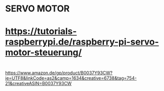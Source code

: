 
 # SERVO MOTOR
# https://tutorials-raspberrypi.de/raspberry-pi-servo-motor-steuerung/
# 
https://www.amazon.de/gp/product/B0037Y93CW?ie=UTF8&linkCode=as2&camp=1634&creative=6738&tag=754-21&creativeASIN=B0037Y93CW


